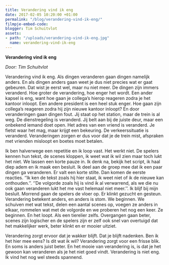```yaml
---
title: Verandering vind ik eng
date: 2017-02-05 10:20:00 +01:00
permalink: "/blog/verandering-vind-ik-eng/"
filmpje-embed-code: 
blogger: Tim Schuitvlot
assets:
- path: "/uploads/verandering-vind-ik-eng.jpg"
  name: verandering-vind-ik-eng
---
```


**Verandering vind ik eng**

*Door: Tim Schuitvlot*

Verandering vind ik eng. Als dingen veranderen gaan dingen namelijk anders. En als dingen anders gaan weet je dus niet precies wat er gaat gebeuren. Dat wist je eerst wel, maar nu niet meer. De dingen zijn immers veranderd. Hoe groter de verandering, hoe enger het wordt. Een ander kapsel is eng, want hoe gaan je collega’s hierop reageren zodra je het kantoor inloopt. Een andere president is een heel stuk enger. Hoe gaan zijn collega’s reageren zodra hij zijn nieuwe kantoor inloopt? En door veranderingen gaan dingen fout. Jij staat op het station, maar de trein is al weg. De dienstregeling is veranderd. Jij belt aan bij de juiste deur, maar een onbekend iemand doet open. Het adres van een vriend is veranderd. Je fietst waar het mag, maar krijgt een bekeuring. De verkeerssituatie is veranderd. Veranderingen zorgen er dus voor dat je de trein mist, afspraken met vrienden misloopt en boetes moet betalen. 

Ik ben halverwege een repetitie en ik loop vast. Het werkt niet. De spelers kennen hun tekst, de scenes kloppen, ik weet wat ik wil zien maar toch lukt het niet. We lassen een korte pauze in. Ik denk na, bekijk het script, ik haal diep adem en ik maak een besluit. Ik deel aan de groep mee dat ik een paar dingen ga veranderen. Er valt een korte stilte. Dan komen de eerste reacties. ‘’Ik ken de tekst zoals hij hier staat, ik weet niet of ik de nieuwe kan onthouden.’’. ‘’De volgorde zoals hij is vind ik al verwarrend, als we die nu ook gaan veranderen lukt het me vast helemaal niet meer.’’. Ik blijf bij mijn besluit. Morrend gaan de spelers de vloer op. Er klinkt gezucht en gesteun. Verandering betekent anders, en anders is stom. We beginnen. We schuiven met wat tekst, delen een aantal scenes op, voegen ze anders in elkaar, rommelen wat met de volgorde en we proberen het nog een keer. Ze beginnen. En het loopt. Als een tierelier zelfs. Overgangen gaan beter, scenes zijn logischer en de spelers zijn er zelf ook snel van overtuigd dat het makkelijker werk, beter klinkt en er mooier uitziet.

Verandering zorgt ervoor dat je wakker blijft. Dat je blijft nadenken. Ben ik het hier mee eens? Is dit wat ik wil? Verandering zorgt voor een frisse blik. En soms is anders juist beter. En het mooie van verandering is, is dat je het gewoon kan veranderen als je het niet goed vindt. Verandering is niet eng. Ik vind het nog wel steeds spannend.
